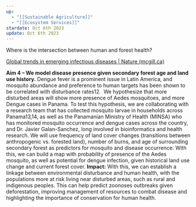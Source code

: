 ```yaml
---
up:
  - "[[Sustainable Agriculture]]"
  - "[[Ecosystem Services]]"
stardate: Oct 6th 2023
update: Oct 6th 2023
---
```

Where is the intersection between human and forest health?

[Global trends in emerging infectious diseases | Nature (mcgill.ca)](https://www-nature-com.proxy3.library.mcgill.ca/articles/nature06536)


**Aim 4 – We model disease presence given secondary forest age and land use history.** Dengue fever is a prominent issue in Latin America, and mosquito abundance and preference to human targets has been shown to be correlated with disturbance rates12.  We hypothesize that more disturbed areas will show more presence of Aedes mosquitoes, and more Dengue cases in Panama. To test this hypothesis, we are collaborating with a research team that has collected mosquito larvae in households across Panama13,14, as well as the Panamanian Ministry of Health (MINSA) who has monitored mosquito occurrence and dengue cases across the country, and Dr. Javier Galan-Sanchez, long involved in bioinformatics and health research. We will use frequency of land cover changes (transitions between anthropogenic vs. forested land), number of burns, and age of surrounding secondary forest as predictors for mosquito and disease occurrence. With this, we can build a map with probability of presence of the Aedes mosquito, as well as potential for dengue infection, given historical land use change and current forest cover. **Impact:** With this, we can establish a linkage between environmental disturbance and human health, with the populations more at risk living near disturbed areas, such as rural and indigenous peoples. This can help predict zoonoses outbreaks given deforestation, improving management of resources to combat disease and highlighting the importance of conservation for human health.
